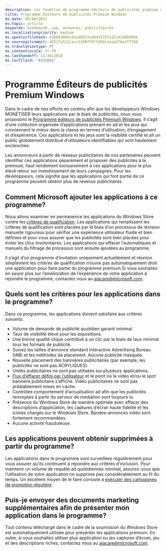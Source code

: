 ```yaml
---
description: Les fenêtres de programme éditeurs de publicités premium se compose d’une collection organisée d’applications prenant en ad qui peuvent cibler des réseaux publicitaires de l’espace avec premium, haut rendement des publicités. Les applications de ce programme sont haut de gamme en termes d’utilisation, d’engagement et d’expérience.
title: Programme Éditeurs de publicités Premium Windows
ms.date: 09/08/2017
ms.topic: article
keywords: windows10, uwp, annonces, publicitaires
ms.localizationpriority: medium
ms.openlocfilehash: 638854066c02edb923c8d4153f2125142d6b966b
ms.sourcegitcommit: d2517e522cacc5240f7dffd5bc1eaa278e3f7768
ms.translationtype: MT
ms.contentlocale: fr-FR
ms.lasthandoff: 11/30/2018
ms.locfileid: "8332691"
---
```

# <a name="windows-premium-ads-publishers-program"></a>Programme Éditeurs de publicités Premium Windows

Dans le cadre de nos efforts en continu afin que les développeurs Windows MONÉTISER leurs applications par le biais de publicités, nous vous proposons le [Programme éditeurs de publicités Premium Windows](http://www.windowspremiumapps.com). Il s’agit d’une collection organisée d’applications prenant en ad et les jeux qui conviennent le mieux dans la classe en termes d’utilisation, d’engagement et d’expérience. Ces applications et les jeux sont la visibilité certifié et ait un public globalement distribué d’utilisateurs identifiables qui sont hautement enclenchée.

Les annonceurs à partir de réseaux publicitaires de nos partenaires peuvent identifier ces applications séparément et proposer des publicités à la premium, haut rendement exclusivement à ces applications pour le plus élevé retour sur investissement de leurs campagnes. Pour les développeurs, cela signifie que les applications qui font partie de ce programme peuvent obtenir plus de revenus publicitaires.

## <a name="how-does-microsoft-add-apps-to-this-program"></a>Comment Microsoft ajouter les applications à ce programme? 

Nous allons examiner en permanence les applications du Windows Store contre les [critères de qualification](#what-are-the-criteria-for-apps-in-the-program). Les applications qui remplissent les critères de qualification sont placées par le biais d’un processus de révision manuelle rigoureux pour vérifier une expérience utilisateur fluide et bien définies et pour vous assurer que les publicités sont bien placées pour éviter les clics involontaires. Les applications qui effacer l’automatiques et manuels du filtrage de processus sont ensuite ajoutées au programme.

Il s’agit d’un programme d’invitation uniquement actuellement et réunion simplement les critères de qualification n’ouvre pas automatiquement droit une application pour faire partie du programme premium.Si vous souhaitez en savoir plus sur l’amélioration de l’expérience de votre application à rejoindre le programme, contactez nous au aiacare@microsoft.com.

## <a name="what-are-the-criteria-for-apps-in-the-program"></a>Quels sont les critères pour les applications dans le programme?

Dans ce programme, les applications doivent satisfaire aux critères suivants:

* Volume de demande de publicité quotidien garanti minimal. 
* Taux de visibilité élevé pour les expositions. 
* Une bonne qualité clique contribué à un clic par le biais de taux minimal tous les formats de publicité. 
* Suivez les tailles d’annonce standard Interactive Advertising Bureau (IAB) et les méthodes de placement. Aucune publicité masquée.
* Nouvelle placement des bannières publicitaires (par exemple, les publicités ne sont pas ACRYLIQUES).
* Unités publicitaires ne sont pas utilisées sur plusieurs applications.
* [Flux d’effacer défini par l’utilisateur](https://blogs.windows.com/buildingapps/2017/08/31/best-practices-using-video-ads-windows-apps/) et le point où la vidéo et/ou le spot bannière publicitaire s’affiche. Vidéo publicitaires ne sont pas préalablement mises en cache. 
* Contrôlée comportement d’actualisation ad afin que les publicités renvoyées à partir du serveur de médiation sont toujours lu.
* Présence du Windows Store de manière optimale avec effacer des descriptions d’application, les captures d’écran haute fidélité et les icônes chargés sur le Windows Store. Bandes-annonces vidéo sont fortement recommandées.
* Aucune activité frauduleuse.

## <a name="can-apps-get-removed-from-the-program"></a>Les applications peuvent obtenir supprimées à partir du programme?

Les applications dans le programme sont surveillées régulièrement pour vous assurer qu’ils continuent à répondre aux critères d’inclusion. Pour maintenir un volume de requête ad quotidiennes minimal, assurez-vous que l’utilisation de votre application ne supprime pas considérablement au fil du temps. Un excellent moyen de le faire consiste à [exécuter des campagnes de promotion régulière](https://developer.microsoft.com/en-us/store/promote-your-apps).

## <a name="can-i-provide-additional-marketing-material-to-showcase-my-app-in-the-program"></a>Puis-je envoyer des documents marketing supplémentaires afin de présenter mon application dans le programme? 

Tout contenu téléchargé dans le cadre de la soumission du Windows Store est automatiquement utilisée pour présenter les applications premium. En outre, si vous souhaitez utiliser plus application ou jeu captures d’écran, jeu et des descriptions riches, contactez nous au aiacare@microsoft.com.
